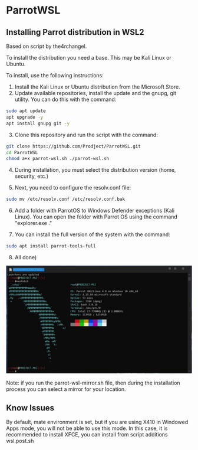 # ParrotWSL
 Installing Parrot distribution in WSL2
 --------------------------------------
 Based on script by the4rchangel.

To install the distribution you need a base. This may be Kali Linux or Ubuntu.

To install, use the following instructions:

1. Install the Kali Linux or Ubuntu distribution from the Microsoft Store.
2. Update available repositories, install the update and the gnupg, git utility. You can do this with the command:

```bash
sudo apt update
apt upgrade -y 
apt install gnupg git -y
```

3. Clone this repository and run the script with the command: 

```bash
git clone https://github.com/Prodject/ParrotWSL.git 
cd ParrotWSL 
chmod a+x parrot-wsl.sh ./parrot-wsl.sh
```

4. During installation, you must select the distribution version (home, security, etc.)

5. Next, you need to configure the resolv.conf file:

```bash
sudo mv /etc/resolv.conf /etc/resolv.conf.bak
```

6. Add a folder with ParrotOS to Windows Defender exceptions (Kali Linux). You can open the folder with Parrot OS using the command "explorer.exe ."

7. You can install the full version of the system with the command:

```bash
sudo apt install parrot-tools-full
```

8. All done)

![neofetch](https://github.com/Prodject/ParrotWSL/raw/master/.raw/parrot.png)

Note: if you run the parrot-wsl-mirror.sh file, then during the installation process you can select a mirror for your location.

 Know Issues
 --------------------------------------
 
 By default, mate environment is set, but if you are using X410 in Windowed Apps mode, you will not be able to use this mode. In this case, it is recommended to install XFCE, you can install from script additions wsl.post.sh
